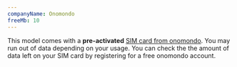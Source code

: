 ```yaml
---
companyName: Onomondo
freeMb: 10
---
```


This model comes with a **pre-activated**
[SIM card from onomondo](https://onomondo.com/go/nordic-dev-kit/#form). You may
run out of data depending on your usage. You can check the the amount of data
left on your SIM card by registering for a free onomondo account.
